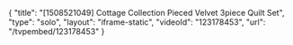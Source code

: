 {
    "title": "[1508521049] Cottage Collection Pieced Velvet 3piece Quilt Set",
    "type": "solo",
    "layout": "iframe-static",
    "videoId": "123178453",
    "url": "\/tvpembed\/123178453"
}
